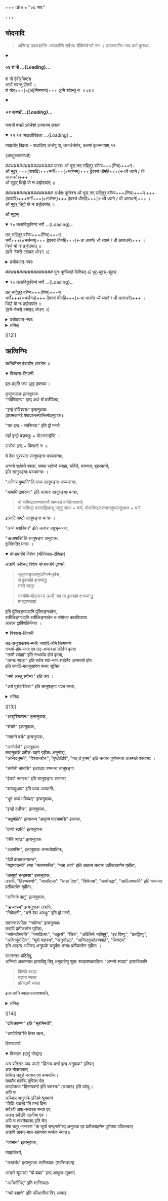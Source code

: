 +++
title = "०६ जपः"

+++
## चोदनादि
> अस्मिन्न् उदकशान्ति-जपकर्मणि सर्वेभ्यः श्रीवैष्णवेभ्यो नमः । उदकशान्ति-जप-कर्म कुरुध्वं, 

<div class="js_include" includetitle="true" newlevelforh1="4" unfilled url="/vedAH_Rk/shAkalam/saMhitA/vishvAsa-prastutiH/10/009/04_shaM_no.md">
<details open><summary><h4>०४ शं नो ...{Loading}...</h4></summary>


शं नो॑ दे॒वीर॒भिष्ट॑य॒  
आपो॑ भवन्तु पी॒तये॑ ।  
शं योर्+++(=[अ]मिश्रणाय)+++ अ॒भि स्र॑वन्तु नः ॥ ०४॥

</details>
</div>
<div class="js_include" includetitle="false" newlevelforh1="5" unfilled url="/vedAH_yajuH/taittirIyam/sUtram/ApastambaH/gRhyam/paddhatiH/shrIvaiShNavaH/mADabhUShi-vIrarAghavaH/01_pUrva-prayoga-chandrikA/02_angAni/02_udakashAntiH/03_japaH/01_gAyatrIM/">
<details open><summary><h5>०१ गायत्रीं ...{Loading}...</h5></summary>

गायत्रीं पच्छो ऽर्धर्चशो ऽनवानम् उक्त्वा 

<div class="js_include" includetitle="false" newlevelforh1="2" unfilled="" url="/vedAH_yajuH/taittirIyam/sUtram/ApastambaH/gRhyam/sUtra-pAThaH/vishvAsa-prastutiH/07_upanayanaprakaraNam/11_11_vyAhRtIrvihRtAH.md">
<details open><summary><h7>११ ११ व्याहृतीर्विहृताः ...{Loading}...</h7></summary>

व्याहृतीर् विहृताः - पादादिष्व् अन्तेषु वा, तथार्धर्चयोर्, उत्तमां कृत्स्नायाम् ११

(आद्युच्चारणपक्षे)

################# पादशः
ओं भूस् तत् सवि॒तुर् वरे॑ण्य+++(णिय)+++म्।  
ओं भुव॒र् +++(पापादि)+++भर्गो॑+++(=भर्जनम्)+++ दे॒वस्य॑ धीमहि+++(←ध्यै ध्याने / धी आराधने)+++ ।  
ओं सुव॒र् धियो॒ यो नः॑ प्रचो॒दया॑त् ॥  

################# अर्धशः पूर्णश्श्च
ओं भूस् तत् सवि॒तुर् वरे॑ण्य+++(णिय)+++म् +++(पापादि)+++भर्गो॑+++(=भर्जनम्)+++ दे॒वस्य॑ धीमहि+++(←ध्यै ध्याने / धी आराधने)+++ ।  
ओं भुव॒र् धियो॒ यो नः॑ प्रचो॒दया॑त् ॥  

ओं सुव॒स्

<div class="js_include" includetitle="false" newlevelforh1="4" unfilled="" url="/vedAH_Rk/shAkalam/saMhitA/vishvAsa-prastutiH/03/062/10_tatsaviturvareNyaM_bhargo.md">
<details open><summary><h11>१० तत्सवितुर्वरेण्यं भर्गो ...{Loading}...</h11></summary>

तत् सवि॒तुर् वरे॑ण्य+++(णिय)+++म्  
भर्गो॑+++(=भर्जनम्)+++ दे॒वस्य॑ धीमहि+++(←धा धारणे/ ध्यै ध्याने / धी आराधने)+++ ।  
धियो॒ यो नः॑ प्रचो॒दया॑त् ॥  
(प॒रो-र॑जसे॒ ऽसाव॒द् ओ३म् ॥)

<details><summary>प्रचोदयात्-स्वरः</summary>

प्र + चुद् + णिच् उदात्तः + शप् अनुदात्तः पित्त्वात् + [लेट् → आट् + तिप् अनुदात्तः पित्त्वात्]।  

प्रानुदात्तत्वं तिङन्तस्योदात्तवत्त्वात्। तच्च यत्कारसद्भावात्।
</details>
</details>
</div>

################# पुनः पूर्णोच्यते कैश्चित्
ॐ भूर्-भुव॒स्-सुव॒स्

<div class="js_include" includetitle="false" newlevelforh1="4" unfilled="" url="/vedAH_Rk/shAkalam/saMhitA/vishvAsa-prastutiH/03/062/10_tatsaviturvareNyaM_bhargo.md">
<details open><summary><h11>१० तत्सवितुर्वरेण्यं भर्गो ...{Loading}...</h11></summary>

तत् सवि॒तुर् वरे॑ण्य+++(णिय)+++म्  
भर्गो॑+++(=भर्जनम्)+++ दे॒वस्य॑ धीमहि+++(←धा धारणे/ ध्यै ध्याने / धी आराधने)+++ ।  
धियो॒ यो नः॑ प्रचो॒दया॑त् ॥  
(प॒रो-र॑जसे॒ ऽसाव॒द् ओ३म् ॥)

<details><summary>प्रचोदयात्-स्वरः</summary>

प्र + चुद् + णिच् उदात्तः + शप् अनुदात्तः पित्त्वात् + [लेट् → आट् + तिप् अनुदात्तः पित्त्वात्]।  

प्रानुदात्तत्वं तिङन्तस्योदात्तवत्त्वात्। तच्च यत्कारसद्भावात्।
</details>
</details>
</div>
</details>
</div>
</details>
</div>
<details><summary>तमिऴ्</summary>

சேர்க்கும்போது வ்யாஹ்ருதிகள் 'சந்நோதேவி:', 'ஆபோவை", "இமம்மேகங்கே" என்கிற மந்திரங்களைச் சொல்ல வேண்டும். "कांशC&#" என்கிற சலோகத்தில் ஸர்வ புண்யதீர்த்த ஸாந்நித்யத்தையும் ப்ரார்த்திக்க வேண்டும். திர: பவித்ரத்தைக் கொண்டு "தேவோவ:" என்கிற மந்திரத்தினால் மேற்கிலிருந்து கிழக்காக அரைக்க வேண்டும். பின்னர் அவிழ்த்து அந்தக் கும்பத்திலேயே சேர்த்து விட வேண்டும். "ஸஹிரத்நாநி’” என்கிற மந்திரத்தினால் ஸுவர்ணத்தையும், "gnizaning:" என்பதனால் கூர்ச்சத்தையும், "விருக்ஷராஜ' என்பதனால் மாவிலைக் கொத்தையும், "நாளிகேர" என்பதனால் தேங்காயையும் வைத்து, அலங்கரித்து, "இமம்மேவருண" என்கிற இரண்டு  
</details>



[[12]]

## ऋत्विग्भिः
ऋत्विग्भिर् वेदादीन् आरभेत ॥  

<details open><summary>विश्वास-टिप्पनी</summary>

इतः प्रभृति जपा [अत्र](/vedAH_yajuH/taittirIyam/sUtram/ApastambaH/gRhyam/paddhatiH/shrIvaiShNavaH/mADabhUShi-vIrarAghavaH/01_pUrva-prayoga-chandrikA/02_angAni/02_udakashAntiH/03_japaH/) द्रष्तव्याः। 
</details>


कृणुष्वपाजः इत्यनुवाकः  
"मदेचिदस्य" इत्य् अर्ध-र्चं वर्जयित्वा, 

"इन्द्रं वोविश्वतः" इत्यनुवाकः  
(प्रथमकाण्डे षष्ठप्रश्नस्यान्तिमोऽनुवाकः) 

"यत इन्द्र - स्वस्तिदाः" इति द्वौ मन्त्रौ 

महाँ इन्द्रो वज्रबाहुः + योऽस्मान्द्वेष्टि ।  

सजोषा इन्द्र + विश्वतो नः ॥ 

ये देवाः पुरस्सदः सानुषङ्गाः पञ्चमन्त्राः,  

अग्नये रक्षोघ्ने स्वाहा, यमाय रक्षोघ्ने स्वाहा, सवित्रे, वरुणाय, बृहस्पतये,  
इति सानुषङ्गाः पञ्चमन्त्राः ।

"अग्निरायुष्मानि"ति पञ्च सानुषङ्गाः पञ्चमन्त्राः, 

"यावामिन्द्रावरुणा" इति चत्वारः सानुषङ्गाः मन्त्राः, 

> यो वामिन्द्रावरुणावग्नौ स्रामस्तं वामेतेनावयजे,  
> यो वामिन्द्रा वरुणाद्विपात्सु पशुषु स्रामः + यजे, योवामिन्द्रावरुणाचतुष्पात्सुस्रामः + यजे, 

इत्यादि अष्टौ सानुषङ्गाः मन्त्राः । 

"अग्ने यशस्विन्" इति चत्वारः राष्ट्रभृन्मन्त्राः, 

"ऋताषाडि"ति सानुषङ्गः अनुवाकः,  
द्वाविंशतिर् मन्त्राः । 


<details open><summary>बोधायनीये विशेषः (श्रीनिवास-देशिकः)</summary>

अत्रापि कश्चिद् विशेषः बोधायनीये दृश्यते, 

> ऋ॒ता॒षाडृ॒तधा॑मा॒ऽग्निर्ग॑न्ध॒र्वस्  
> स इ॒दम्ब्रह्म॑ क्ष॒त्रम्पा॑तु॒  
> तस्मै॒ स्वाहा॒  
> 
> तस्यौष॑धयोऽप्स॒रस॒ ऊर्जो॒ नाम॒ 
> ता इ॒दम्ब्रह्म॑ क्ष॒त्रम्पा॑न्तु॒  
> ताभ्य॒स्स्वाहा॑ 

इति पुंल्लिङ्गपदानि पुंल्लिङ्गपदेन,  
स्त्रीलिङ्गपदानि  स्त्रीलिङ्गपदेन च संयोज्य कथयितव्याः  
आहत्य द्वाविंशतिर्मन्त्राः । 

<details open><summary>विश्वास-टिप्पनी</summary>

तद्-अनुवाकस्थ-मन्त्रैः जयादि-होमे क्रियमाणे  
गन्धर्व-होम-मन्त्र एव तद्-अप्सरसां कीर्तनं कृत्वा  
"तस्मै स्वाहा" इति गन्धर्वाय होमं कृत्वा,  
"ताभ्यः स्वाहा" इति सर्वत्र सर्व-नाम-शब्देनैव अप्सरसो होम  
इति कपर्दि-मतानुसारेण पन्थाः सूचितः ॥ 
</details>

</details>


"नमो अस्तु सर्पेभ्यः" इति त्रयः । 

"अयं पुरोहरिकेशः" इति सानुषङ्गाः पञ्च मन्त्राः,

<details><summary>तमिऴ्</summary>

மந்திரங்களினால் கும்பத்தில் வருணனை ஆவாஹநம் செய்து ஷோடசோபசாரத்தை ஸமர்ப்பித்து வ்யாஹ்ருதிகளை மூன்றாகப் பிரித்து காயத்ரியின் ஒவ்வொரு பாதத்திலும் முதலில் சேர்க்க வேண்டும். பிறகு முதல் வ்யாஹ்ருதியைச் சொல்லி, காயத்ரியின் முதல் இரண்டு பாதத்தையும், இரண்டாவது வ்யாஹ்ருதியைச் சொல்லி மூன்றாவது பாதத்தையும், மூன்றாவது வ்யாஹ்ருதியைச் [[TODO:परिष्कार्यम्??]]  
</details>

[[13]]

"आशुश्शिशानः" इत्यनुवाकः,  

"शंचमे" इत्यनुवाकः, 

"ममाग्ने वर्चः" इत्यनुवाकः,  

"अग्नेर्मन्वे" इत्यनुवाकः  
तत्रानुवाके प्रतीक-ग्रहणे गृहीताः अनुनोद्य,  
"अन्विदनुमते", "वैश्वानरोनः", "पृष्ठोदिवि", "यत् ते॑ व॒यम्" इति चत्वारः पूर्णामन्त्राः तत्स्थले वक्तव्याः । 

"समीची नामासि" इत्यादयः षण्मन्त्रा सानुषङ्गाः 

"हेतयो नामस्थ" इति सानुषङ्गाः षण्मन्त्राः 

"शतायुधाय" इति पञ्च अज्यानीः, 

"भूतं भव्यं भविष्यत्" इत्यनुवाकः, 

"इन्द्रो दधीचः", इत्यनुवाकः, 

"चक्षुषोहेते" इत्यारभ्य "भ्रातृव्यं पादयामसि" इत्यन्तः, 

"प्राणो रक्षति" इत्यनुवाकः 

"सिँहे व्याघ्रः" इत्यनुवाकः 

"अहमस्मि", इत्यनुवाकः तन्मध्येपातिनः, 

"देवीं वाचमजनयन्त",  
"यद्वाग्वदन्ती" तथा "नतानशन्ति", "नता अर्वा" इति आहत्य चत्वारः प्रतीकग्रहणेन गृहीताः, 

"तासूर्या चन्द्रमसा" इत्यनुवाकः,  
तत्रापि, "हिरण्यवर्णाः", "यासाँराजा", "यासां देवाः", "शिवेनमा", "आपोभद्राः", "आदित्पश्यामि" इति षण्मन्त्राः प्रतीकत्वेन गृहीताः, 

“अग्निर्नः पातु" इत्यनुवाकः,  

"ऋध्यास्म" इत्यनुवाकः तत्रापि,  
"निवेशनी", "यत्ते देवा अदधुः" इति द्वौ मन्त्रौ, 

तदनन्तरपठितः "नवोनव" इत्यनुवाकः  
तत्रापि प्रतीकत्वेन गृहीताः,  
"नवोनवोभवति", "यमादित्याः", "उदुत्यं", "चित्रं", "अदितिर्नः महीमूषु", "इदं विष्णुः", "प्रतद्विष्णुः", "अग्निर्मूर्धादिवः", "भुवो यज्ञस्य", "अनुनोऽद्य", "अन्विदनुमतेहव्यवाहं", "स्विष्टम्"   
इति आहत्य अस्मिन्न् अनुवाके चतुर्दश-मन्त्राः प्रतीकत्वेन गृहीताः । 

समनन्तर-पठितेषु,  
अग्निर्वा अकामयत इत्यादिषु त्रिषु अनुवाकेषु श्रुताः स्वाहाशब्दघटिताः "अग्नये स्वाहा" इत्यादिकानि  

> विष्णवे स्वाहा  
> यज्ञाय स्वाहा  
> प्रतिष्ठायै स्वाहा 

इत्यन्तानि स्वाहाकारवाक्यानि, 

<details><summary>तमिऴ्</summary>

சொல்லி காயத்ரியின் மூன்று பாதத்தையும் மூச்சு விடாமல் (ஒரே மூச்சில்) சேர்த்துச் சொல்ல வேண்டும். நான்கு வேதங்களையும் ஆரம்பம் செய்து பிறகு, உதகசாந்தியையும் ஜபம் செய்ய வேண்டும். ஜபம் முடிந்ததும் "நமோ ப்ரம்மணே" என்கிற மந்திரத்தை மூன்று தடவை சொல்லி கும்பத்திலிருந்து வருணனை உத்வாஸனம் செய்ய வேண்டும். "தேவஸ்யத்வா" என்கிற மந்திரங்களால் ப்ரோக்ஷணம் செய்ய வேண்டும். பிறகு ஸ்நானம் [[TODO:परिष्कार्यम्??]]
</details>


[[14]]

"दधिक्राव्ण्ण" इति "सुरभिमती",  

"आपोहिष्ठे"ति तिस्र ऋचः, 

हिरण्यवर्णाः  

<details open><summary>विस्तारः (द्रष्टुं नोद्यम्)</summary>

अत्र प्रतिसर-जप-काले "हिरण्य-वर्णा इत्य् अनुवाक" इतिवद्  
अत्र नोक्तत्वात्  
केचित् चतुरो मन्त्रान् एव कथयन्ति।  
तावतैव महर्षेस् तृप्तिश् चेत्  
कण्ठोक्त्या "हिरण्यवर्णा इति चतस्त्रः" (चत्वारः) इति वदेयुः।  
अपि च  
अस्मिन्न् अनुवाके ऽन्तिमे श्रूयमाणं  
"दिवि-श्रयस्वे"ति मन्त्रं विना  
सर्वेऽपि अफ्-स्तावक मन्त्रा एव,  
अतस् सर्वेऽपि पठनीया एव ।  
अपि च तावतैवालम् इति चेत्  
तेषां चतुर्-मन्त्राणां "ता सूर्या चन्द्रमसे"त्य् अनुवाक एव प्रतीकग्रहणेन पूर्णतया पठितत्वात्  
अत्रापि तावन्-मात्र-ग्रहणस्य व्यर्थता स्यात्॥

</details>


"पवमान" इत्यनुवाकः, 

व्याहृतित्रयं,  

"तच्छंयोः" इत्यनुवाकः शान्तिपाठः (शान्तित्रयम्) 

आचारे श्रूयमाणं “यो ब्रह्मा’’ इत्य् आयुष्य-सूक्तम् 

"आभिर्गीभिर्" इति शान्तिपाठः 

"नमो ब्रह्मणे" इति परिधानीयां त्रिर् अन्वाह, 

